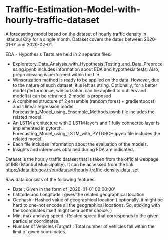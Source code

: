 # Traffic-Estimation-Model-with-hourly-traffic-dataset
A forecasting model based on the dataset of hourly traffic density in Istanbul City for a single month. Dataset covers the dates between 2020-01-01 and 2020-02-01.

EDA - Hypothesis Tests are held in 2 seperate files.
  - Exploratory_Data_Analysis_with_Hypothesis_Testing_and_Data_Preprocessing.ipynb includes information about EDA and hypothesis tests. Also, preprocessing is performed within the file.
  - Winsorization method is ready to be applied on the data. However, due to the nature of such dataset, it is left as string. Optionally, for a better model performance, winsorization can be applied to outliers and model(s) can be retrained.
2 model is proposed
  - A combined structure of 2 ensemble (random forest + gradientboost) and 1 linear regression model. Forecasting_Model_using_Ensemble_Methods.ipynb file includes the related model.
  - An LSTM architecture with 2 LSTM layers and 1 fully connected layer is implemented in pytorch. Forecasting_Model_using_LSTM_with_PYTORCH.ipynb file includes the related model.
  - Each file includes information about the evaluation of the models.
  - Insights and inferences obtained during EDA are indicated.

Dataset is the hourly traffic dataset that is taken from the official webpage of IBB (Istanbul Municipality). 
It can be accessed from the link: https://data.ibb.gov.tr/en/dataset/hourly-traffic-density-data-set

  Raw data consists of the following features.
  - Date : Given in the form of '2020-01-01 00:00:00'
  - Latitude and Longitude : gives the related geographical location
  - Geohash : Hashed value of geographical location ( optionally, it might be hard to one-hot encode all the geographical locations. So, sticking with the coordinates itself might be a better choice. )
  - Min, max and avg speed : Related speed that corresponds to the given particular coordinates.
  - Number of Vehicles (Target) : Total number of vehicles fall within the limit of given coordinates. 

